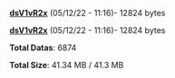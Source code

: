 [**dsV1vR2x**](/data/dsV1vR2x.txt) (05/12/22 - 11:16)- 12824 bytes

[**dsV1vR2x**](/data/dsV1vR2x.txt) (05/12/22 - 11:16)- 12824 bytes

**Total Datas**: 6874

**Total Size**: 41.34 MB / 41.3 MB